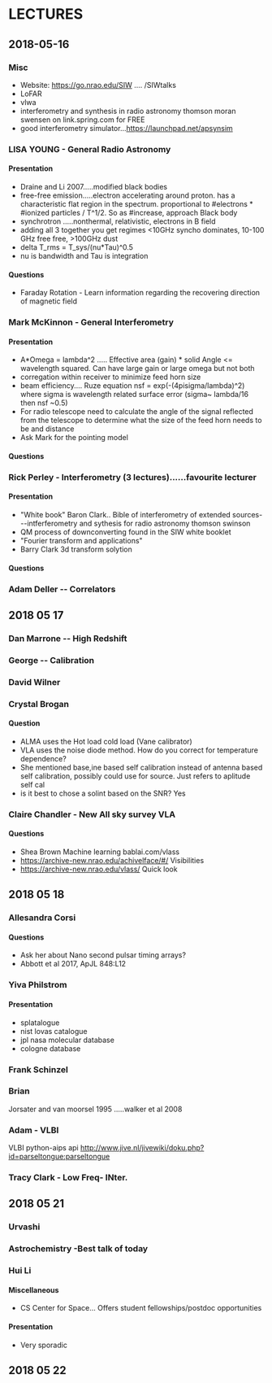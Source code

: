 # LECTURES
## 2018-05-16
### Misc
- Website: https://go.nrao.edu/SIW .... /SIWtalks
- LoFAR
- vlwa
- interferometry and synthesis in radio astronomy thomson moran swensen on link.spring.com for FREE
- good interferometry simulator...https://launchpad.net/apsynsim

### LISA YOUNG - General Radio Astronomy
#### Presentation
- Draine and Li 2007.....modified black bodies
- free-free emission.....electron accelerating around proton. has a characteristic flat region in the spectrum. proportional to #electrons * #ionized particles / T^1/2. So as #increase, approach Black body
- synchrotron       .....nonthermal, relativistic, electrons in B field
- adding all 3 together you get regimes <10GHz syncho dominates, 10-100 GHz free free, >100GHz dust 
- delta T_rms = T_sys/(nu*Tau)^0.5
- nu is bandwidth and Tau is integration
#### Questions
- Faraday Rotation - Learn information regarding the recovering direction of magnetic field

### Mark McKinnon - General Interferometry 
#### Presentation
- A*Omega = lambda^2 ..... Effective area (gain) * solid Angle <= wavelength squared. Can have large gain or large omega but not both
- corregation within receiver to minimize feed horn size
- beam efficiency.... Ruze equation nsf = exp(-(4pisigma/lambda)^2) where sigma is wavelength related surface error (sigma~ lambda/16 then nsf ~0.5) 
- For radio telescope need to calculate the angle of the signal reflected from the telescope to determine what the size of the feed horn needs to be and distance
- Ask Mark for the pointing model
#### Questions

### Rick Perley - Interferometry (3 lectures)......favourite lecturer
#### Presentation
- "White book" Baron Clark.. Bible of interferometry of extended sources---intferferometry and sythesis for radio astronomy thomson swinson
- QM process of downconverting found in the SIW white booklet
- "Fourier transform and applications"
- Barry Clark 3d transform solytion
#### Questions

### Adam Deller -- Correlators

## 2018 05 17
### Dan Marrone -- High Redshift

### George -- Calibration

### David Wilner

### Crystal Brogan
#### Question
- ALMA uses the Hot load cold load (Vane calibrator)
- VLA uses the noise diode method. How do you correct for temperature dependence?
- She mentioned base,ine based self calibration instead of antenna based self calibration, possibly could use for source. Just refers to aplitude self cal
- is it best to chose a solint based on the SNR? Yes

### Claire Chandler - New All sky survey VLA
#### Questions
- Shea Brown Machine learning bablai.com/vlass
- https://archive-new.nrao.edu/achivelface/#/  Visibilities
- https://archive-new.nrao.edu/vlass/  Quick look

## 2018 05 18
### Allesandra Corsi
#### Questions
- Ask her about Nano second pulsar timing arrays?
- Abbott et al 2017, ApJL 848:L12

### Yiva Philstrom
#### Presentation
- splatalogue 
- nist lovas catalogue 
- jpl nasa molecular database
- cologne database

### Frank Schinzel

### Brian 
Jorsater and van moorsel 1995 .....walker et al 2008

### Adam - VLBI
VLBI python-aips api http://www.jive.nl/jivewiki/doku.php?id=parseltongue:parseltongue

### Tracy Clark - Low Freq- INter.


## 2018 05 21
### Urvashi

### Astrochemistry -Best talk of today

### Hui Li
#### Miscellaneous
- CS Center for Space... Offers student fellowships/postdoc opportunities

#### Presentation
- Very sporadic

## 2018 05 22


